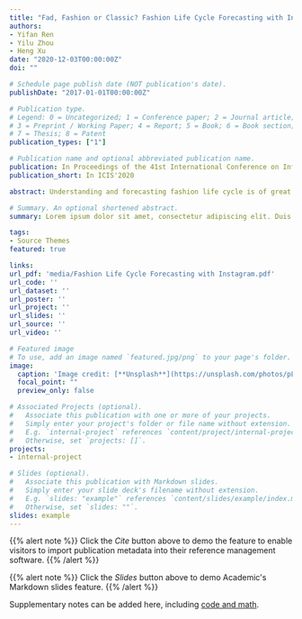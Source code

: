 ```yaml
---
title: "Fad, Fashion or Classic? Fashion Life Cycle Forecasting with Instagram"
authors:
- Yifan Ren
- Yilu Zhou
- Heng Xu
date: "2020-12-03T00:00:00Z"
doi: ""

# Schedule page publish date (NOT publication's date).
publishDate: "2017-01-01T00:00:00Z"

# Publication type.
# Legend: 0 = Uncategorized; 1 = Conference paper; 2 = Journal article;
# 3 = Preprint / Working Paper; 4 = Report; 5 = Book; 6 = Book section;
# 7 = Thesis; 8 = Patent
publication_types: ["1"]

# Publication name and optional abbreviated publication name.
publication: In Proceedings of the 41st International Conference on Information Systems
publication_short: In ICIS'2020

abstract: Understanding and forecasting fashion life cycle is of great importance in fashion industry. However, future trends that are full of uncertainty and fashion designers and brands are relying mostly on subjective judgement of fashion trends. The rise of social media has brought new opportunities in fashion industry. This study proposes to adopt a novel time series model, Prophet model, in predicting fashion life cycle. The Prophet model can be tuned to incorporate fashion industry domain knowledge such as seasonality and holiday occasions. Using data collected from Instagram, we compared the tuned Prophet model with traditional ARIMA model and untuned Prophet model on 25 fashion elements. Using a sliding window evaluation, we show that the tuned Prophet model performed significantly better than the benchmark models especially in longer term (12 months). Furthermore, we illustrate that Fad, Fashion and Classic can be quantitatively modeled with Instagram data. We believe this study bridges the gap between fashion industry and quantitative trend prediction.

# Summary. An optional shortened abstract.
summary: Lorem ipsum dolor sit amet, consectetur adipiscing elit. Duis posuere tellus ac convallis placerat. Proin tincidunt magna sed ex sollicitudin condimentum.

tags:
- Source Themes
featured: true

links:
url_pdf: 'media/Fashion Life Cycle Forecasting with Instagram.pdf'
url_code: ''
url_dataset: ''
url_poster: ''
url_project: ''
url_slides: ''
url_source: ''
url_video: ''

# Featured image
# To use, add an image named `featured.jpg/png` to your page's folder. 
image:
  caption: 'Image credit: [**Unsplash**](https://unsplash.com/photos/pLCdAaMFLTE)'
  focal_point: ""
  preview_only: false

# Associated Projects (optional).
#   Associate this publication with one or more of your projects.
#   Simply enter your project's folder or file name without extension.
#   E.g. `internal-project` references `content/project/internal-project/index.md`.
#   Otherwise, set `projects: []`.
projects:
- internal-project

# Slides (optional).
#   Associate this publication with Markdown slides.
#   Simply enter your slide deck's filename without extension.
#   E.g. `slides: "example"` references `content/slides/example/index.md`.
#   Otherwise, set `slides: ""`.
slides: example
---
```


{{% alert note %}}
Click the *Cite* button above to demo the feature to enable visitors to import publication metadata into their reference management software.
{{% /alert %}}

{{% alert note %}}
Click the *Slides* button above to demo Academic's Markdown slides feature.
{{% /alert %}}

Supplementary notes can be added here, including [code and math](https://sourcethemes.com/academic/docs/writing-markdown-latex/).

